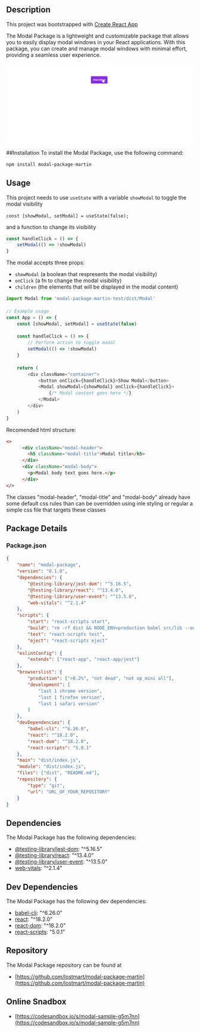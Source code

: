 ## Description

This project was bootstrapped with [Create React App](https://github.com/facebook/create-react-app)

The Modal Package is a lightweight and customizable package that allows you to easily display modal windows in your React applications. With this package, you can create and manage modal windows with minimal effort, providing a seamless user experience.

![image](./screenshot.gif)

##Installation
To install the Modal Package, use the following command:

```bash
npm install modal-package-martin
```

## Usage

This project needs to use `useState` with a variable `showModal` to toggle the modal visibility

`const [showModal, setModal] = useState(false);`

and a function to change its visibility

```javascript
const handleClick = () => {
	setModal(() => !showModal)
}
```

The modal accepts three props:

- `showModal` (a boolean that respresents the modal visibility)
- `onClick` (a fn to change the modal visibility)
- `children` (the elements that will be displayed in the modal content)

```javascript
import Modal from 'modal-package-martin-test/dist/Modal'

// Example usage
const App = () => {
	const [showModal, setModal] = useState(false)

	const handleClick = () => {
		// Perform action to toggle modal
		setModal(() => !showModal)
	}

	return (
		<div className="container">
			<button onClick={handleClick}>Show Modal</button>
			<Modal showModal={showModal} onClick={handleClick}>
				{/* Modal content goes here */}
			</Modal>
		</div>
	)
}
```

Recomended html structure:

```html
<>
      <div className="modal-header">
        <h5 className="modal-title">Modal title</h5>
      </div>
      <div className="modal-body">
        <p>Modal body text goes here.</p>
      </div>
</>
```

The classes "modal-header", "modal-title" and "modal-body" already have some default css rules than can be overridden using inle styling or regular a simple css file that targets these classes

## Package Details

### Package.json

```json
{
	"name": "modal-package",
	"version": "0.1.0",
	"dependencies": {
		"@testing-library/jest-dom": "^5.16.5",
		"@testing-library/react": "^13.4.0",
		"@testing-library/user-event": "^13.5.0",
		"web-vitals": "^2.1.4"
	},
	"scripts": {
		"start": "react-scripts start",
		"build": "rm -rf dist && NODE_ENV=production babel src/lib --out-dir dist --copy-files --ignore __tests__,spec.js,test.js,__snapshots__",
		"test": "react-scripts test",
		"eject": "react-scripts eject"
	},
	"eslintConfig": {
		"extends": ["react-app", "react-app/jest"]
	},
	"browserslist": {
		"production": [">0.2%", "not dead", "not op_mini all"],
		"development": [
			"last 1 chrome version",
			"last 1 firefox version",
			"last 1 safari version"
		]
	},
	"devDependencies": {
		"babel-cli": "^6.26.0",
		"react": "^18.2.0",
		"react-dom": "^18.2.0",
		"react-scripts": "5.0.1"
	},
	"main": "dist/index.js",
	"module": "dist/index.js",
	"files": ["dist", "README.md"],
	"repository": {
		"type": "git",
		"url": "URL_OF_YOUR_REPOSITORY"
	}
}
```

## Dependencies

The Modal Package has the following dependencies:

- [@testing-library/jest-dom](https://www.npmjs.com/package/@testing-library/jest-dom): "^5.16.5"
- [@testing-library/react](https://www.npmjs.com/package/@testing-library/react): "^13.4.0"
- [@testing-library/user-event](https://www.npmjs.com/package/@testing-library/user-event): "^13.5.0"
- [web-vitals](https://www.npmjs.com/package/web-vitals): "^2.1.4"

## Dev Dependencies

The Modal Package has the following dev dependencies:

- [babel-cli](https://www.npmjs.com/package/babel-cli): "^6.26.0"
- [react](https://www.npmjs.com/package/react): "^18.2.0"
- [react-dom](https://www.npmjs.com/package/react-dom): "^18.2.0"
- [react-scripts](https://www.npmjs.com/package/react-scripts): "5.0.1"

## Repository

The Modal Package repository can be found at

- [https://github.com/lostmart/modal-package-martin](https://github.com/lostmart/modal-package-martin)

## Online Snadbox

- [https://codesandbox.io/s/modal-sample-g5m7nn](https://codesandbox.io/s/modal-sample-g5m7nn)
